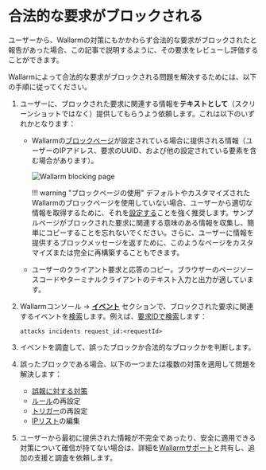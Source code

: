 # 合法的な要求がブロックされる

ユーザーから、Wallarmの対策にもかかわらず合法的な要求がブロックされたと報告があった場合、この記事で説明するように、その要求をレビューし評価することができます。

Wallarmによって合法的な要求がブロックされる問題を解決するためには、以下の手順に従ってください。

1. ユーザーに、ブロックされた要求に関連する情報を**テキストとして**（スクリーンショットではなく）提供してもらうよう依頼します。これは以下のいずれかとなります：

    * Wallarmの[ブロックページ](../admin-en/configuration-guides/configure-block-page-and-code.md#customizing-sample-blocking-page)が設定されている場合に提供される情報（ユーザーのIPアドレス、要求のUUID、および他の設定されている要素を含む場合があります）。

        ![Wallarm blocking page](../images/configuration-guides/blocking-page-provided-by-wallarm-36.png)

        !!! warning "ブロックページの使用"
            デフォルトやカスタマイズされたWallarmのブロックページを使用していない場合、ユーザーから適切な情報を取得するために、それを[設定する](../admin-en/configuration-guides/configure-block-page-and-code.md#customizing-sample-blocking-page)ことを強く推奨します。サンプルページがブロックされた要求に関連する意味のある情報を収集し、簡単にコピーすることを忘れないでください。さらに、ユーザーに情報を提供するブロックメッセージを返すために、このようなページをカスタマイズまたは完全に再構築することもできます。
    
    * ユーザーのクライアント要求と応答のコピー。ブラウザーのページソースコードやターミナルクライアントのテキスト入力と出力が適しています。

1. Wallarmコンソール → [**イベント**](../user-guides/events/check-attack.md) セクションで、ブロックされた要求に関連するイベントを[検索](../user-guides/search-and-filters/use-search.md)します。例えば、[要求IDで検索](../user-guides/search-and-filters/use-search.md#search-by-request-identifier)します：

    ```
    attacks incidents request_id:<requestId>
    ```

1. イベントを調査して、誤ったブロックか合法的なブロックかを判断します。
1. 誤ったブロックである場合、以下の一つまたは複数の対策を適用して問題を解決します： 

    * [誤報に対する対策](../user-guides/events/false-attack.md)
    * [ルール](../user-guides/rules/intro.md)の再設定
    * [トリガー](../user-guides/triggers/triggers.md)の再設定
    * [IPリスト](../user-guides/ip-lists/overview.md)の編集

1. ユーザーから最初に提供された情報が不完全であったり、安全に適用できる対策について確信が持てない場合は、詳細を[Wallarmサポート](mailto:support@wallarm.com)と共有し、追加の支援と調査を依頼します。